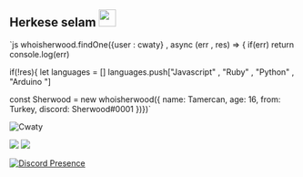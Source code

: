 ## Herkese selam <img src="https://cdn.discordapp.com/emojis/840877248331382836.gif?v=1" width="30px">

`js
whoisherwood.findOne({user : cwaty} , async (err , res) => {
if(err) return console.log(err)

if(!res){
let languages = []
languages.push["Javascript" , "Ruby" , "Python" , "Arduino "]

const Sherwood = new whoisherwood({
name: Tamercan,
age: 16,
from: Turkey,
discord: Sherwood#0001
})})`


<img src="https://komarev.com/ghpvc/?username=Cwaty&label=Ziyaretçi%20Sayısı&color=3bb94e" alt="Cwaty"/>
<link rel="stylesheet" href="https://maxcdn.bootstrapcdn.com/font-awesome/4.4.0/css/font-awesome.min.css">
 
<p align="left">
<a href="https://instagram.com/tamercwn" target"blank_"><img src="https://img.shields.io/badge/INSTAGRAM%20-0e0101.svg?&style=for-the-badge&logo=instagram&logoColor=white"></a>
<a href="https://open.spotify.com/user/tbegsqrmhkkopy8rtuwxr3x0w" target"blank_"><img src="https://img.shields.io/badge/Spotify%20-0e0101.svg?&style=for-the-badge&logo=spotify&logoColor=white"></a>
 

[![Discord Presence](https://lanyard-profile-readme.vercel.app/api/338768594899042304?theme=dark&bg=0e0101&animated=false&hideDiscrim=false&borderRadius=30px)](https://discord.com/users/338768594899042304)


